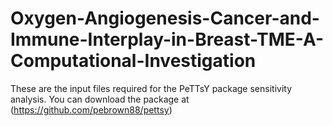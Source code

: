 # Oxygen-Angiogenesis-Cancer-and-Immune-Interplay-in-Breast-TME-A-Computational-Investigation


These are the input files required for the PeTTsY package sensitivity analysis. You can download the package at (https://github.com/pebrown88/pettsy)
